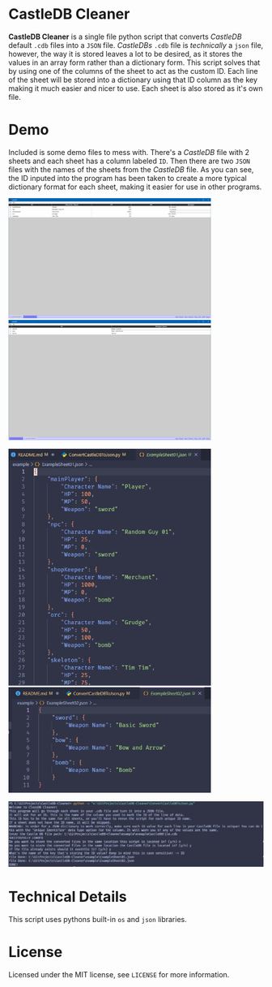 # CastleDB Cleaner
**CastleDB Cleaner** is a single file python script that converts *CastleDB* default `.cdb` files into a `JSON` file. *CastleDBs* `.cdb` file is *technically* a `json` file, however, the way it is stored leaves a lot to be desired, as it stores the values in an array form rather than a dictionary form. This script solves that by using one of the columns of the sheet to act as the custom ID. Each line of the sheet will be stored into a dictionary using that ID column as the key making it much easier and nicer to use. Each sheet is also stored as it's own file.

# Demo
Included is some demo files to mess with. There's a *CastleDB* file with 2 sheets and each sheet has a column labeled `ID`. Then there are two `JSON` files with the names of the sheets from the *CastleDB* file. As you can see, the ID inputed into the program has been taken to create a more typical dictionary format for each sheet, making it easier for use in other programs.

<p float="left">
  <img src="images/CastleDBSheet01.PNG" width="400" />
  <img src="images/CastleDBSheet02.PNG" width="400" /> 
</p>

<p float="left">
  <img src="images/ConvertedSheet01.PNG" width="400" />
  <img src="images/ConvertedSheet02.PNG" width="400" /> 
</p>

![Screenshot of an example run from the console](images/ConsoleOutput.PNG)

# Technical Details
This script uses pythons built-in `os` and `json` libraries.

# License
Licensed under the MIT license, see `LICENSE` for more information.
